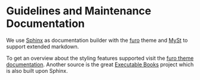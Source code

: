 # Guidelines and Maintenance Documentation

We use [Sphinx](https://www.sphinx-doc.org/) as documentation builder with the [furo](https://github.com/pradyunsg/furo) theme and [MySt](https://mystmd.org/) to support extended markdown.

To get an overview about the styling features supported visit the [furo theme documentation](https://pradyunsg.me/furo/kitchen-sink/).
Another source is the great [Executable Books](https://executablebooks.org/en/latest/) project which is also built upon Sphinx.
